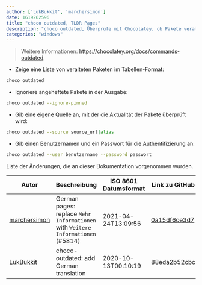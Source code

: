 ```yaml
---
author: ['LukBukkit', 'marchersimon']
date: 1619262596
title: "choco outdated, TLDR Pages"
description: "choco outdated, Überprüfe mit Chocolatey, ob Pakete veraltet sind."
categories: "windows"
---
```

> Weitere Informationen: <https://chocolatey.org/docs/commands-outdated>.

- Zeige eine Liste von veralteten Paketen im Tabellen-Format:

```bash
choco outdated
```

- Ignoriere angeheftete Pakete in der Ausgabe:

```bash
choco outdated --ignore-pinned
```

- Gib eine eigene Quelle an, mit der die Aktualität der Pakete überprüft wird:

```bash
choco outdated --source source_url|alias
```

- Gib einen Benutzernamen und ein Passwort für die Authentifizierung an:

```bash
choco outdated --user benutzername --password passwort
```
Liste der Änderungen, die an dieser Dokumentation vorgenommen wurden.


Autor | Beschreibung | ISO 8601 Datumsformat | Link zu GitHub
------|-----|-----|-----
[marchersimon](mailto:50295997+marchersimon@users.noreply.github.com) | German pages: replace `Mehr Informationen` with `Weitere Informationen` (#5814) | 2021-04-24T13:09:56 | [0a15df6ce3d7](https://github.com/tldr-pages/tldr/commit/0a15df6ce3d790b71b8fa4ae2e8befe0ed0806c7)
[LukBukkit](mailto:luk.bukkit@gmail.com) | choco-outdated: add German translation | 2020-10-13T00:10:19 | [88eda2b52cbc](https://github.com/tldr-pages/tldr/commit/88eda2b52cbc70310a480fd63061c7d602e23e35)

